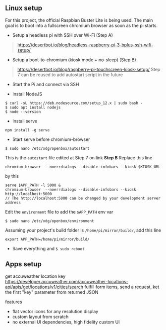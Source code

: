 ## Linux setup
For this project, the official Raspbian Buster Lite is being used.
The main goal is to boot into a fullscreen chromium browser as soon as the pi starts.

- Setup a headless pi with SSH over Wi-Fi (Step A)
> https://desertbot.io/blog/headless-raspberry-pi-3-bplus-ssh-wifi-setup/

- Setup a boot-to-chromium (kiosk mode + no-sleep) (Step B)
> https://desertbot.io/blog/raspberry-pi-touchscreen-kiosk-setup/
> Step 7 can be reused to add autostart script in the future

- Start the Pi and connect via SSH

- Install NodeJS
```
$ curl -sL https://deb.nodesource.com/setup_12.x | sudo bash -
$ sudo apt install nodejs
$ node --version
```

- Install serve
```
npm install -g serve
```

- Start serve before chromium-browser
```
$ sudo nano /etc/xdg/openbox/autostart
```
This is the `autostart` file edited at Step 7 on link **Step B**
Replace this line
```
chromium-browser  --noerrdialogs --disable-infobars --kiosk $KIOSK_URL
```
by this 
```
serve $APP_PATH -l 5000 &
chromium-browser  --noerrdialogs --disable-infobars --kiosk http://localhost:5000
// The http://localhost:5000 can be changed by your development server address
```

Edit the `environment` file to add the `$APP_PATH` env var
```
$ sudo nano /etc/xdg/openbox/environment
```
Assuming your project's build folder is `/home/pi/mirror/build/`, add this line
```
export APP_PATH=/home/pi/mirror/build/
```

- Save everything and `$ sudo reboot`



## Apps setup

get accuweather location key
https://developer.accuweather.com/accuweather-locations-api/apis/get/locations/v1/cities/search
fulfill form items, send a request, ket the first "key" parameter from returned JSON

features
- flat vector icons for any resolution display
- custom layout from scratch
- no external UI dependencies, high fidelity custom UI
